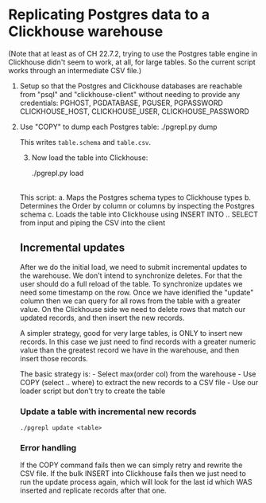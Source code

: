 # Replicating Postgres data to a Clickhouse warehouse

(Note that at least as of CH 22.7.2, trying to use the Postgres table engine in Clickhouse didn't
seem to work, at all, for large tables. So the current script works through an intermediate CSV file.)

1. Setup so that the Postgres and Clickhouse databases are reachable from "psql" and "clickhouse-client"
    without needing to provide any credentials:
        PGHOST, PGDATABASE, PGUSER, PGPASSWORD
        CLICKHOUSE_HOST, CLICKHOUSE_USER, CLICKHOUSE_PASSWORD

2. Use "COPY" to dump each Postgres table:
    ./pgrepl.py dump <table>

This writes `table.schema` and `table.csv`. 

3. Now load the table into Clickhouse:

    ./pgrepl.py load <table>

This script:
    a. Maps the Postgres schema types to Clickhouse types
    b. Determines the Order by column or columns by inspecting the Postgres schema
    c. Loads the table into Clickhouse using INSERT INTO .. SELECT from input and piping the CSV into the client


## Incremental updates

After we do the initial load, we need to submit incremental updates to the warehouse. We don't intend
to synchronize deletes. For that the user should do a full reload of the table. To synchronize
updates we need some timestamp on the row. Once we have idenified the "update" column then we can
query for all rows from the table with a greater value. On the Clickhouse side we need to delete rows that match
our updated records, and then insert the new records. 

A simpler strategy, good for very large tables, is ONLY to insert new records. In this case we just
need to find records with a greater numeric value than the greatest record we have in the warehouse, and
then insert those records.

The basic strategy is:
    - Select max(order col) from the warehouse
    - Use COPY (select .. where) to extract the new records to a CSV file
    - Use our loader script but don't try to create the table

### Update a table with incremental new records

    ./pgrepl update <table>

### Error handling

If the COPY command fails then we can simply retry and rewrite the CSV file.
If the bulk INSERT into Clickhouse fails then we just need to run the update process again, which
will look for the last id which WAS inserted and replicate records after that one.
